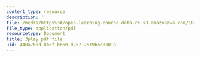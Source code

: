 ```yaml
---
content_type: resource
description: ''
file: /media/https%3A/open-learning-course-data-rc.s3.amazonaws.com/18-01sc-single-variable-calculus-fall-2010/440a760d8b5fb660d2572519bbe8a01a_5q_3FDOkVRQ.pdf
file_type: application/pdf
resourcetype: Document
title: 3play pdf file
uid: 440a760d-8b5f-b660-d257-2519bbe8a01a
---
```

